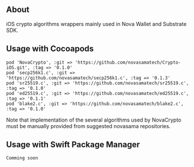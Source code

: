 ## About

iOS crypto algorithms wrappers mainly used in Nova Wallet and Substrate SDK.

## Usage with Cocoapods

```
pod 'NovaCrypto', :git => 'https://github.com/novasamatech/Crypto-iOS.git', :tag => '0.1.0'
pod 'secp256k1.c', :git => 'https://github.com/novasamatech/secp256k1.c', :tag => '0.1.3'
pod 'sr25519.c', :git => 'https://github.com/novasamatech/sr25519.c', :tag => '0.1.0'
pod 'ed25519.c', :git => 'https://github.com/novasamatech/ed25519.c', :tag => '0.1.1'
pod 'blake2.c', :git => 'https://github.com/novasamatech/blake2.c', :tag => '0.1.0'
```

Note that implementation of the several algorithms used by NovaCrypto must be manually provided from suggested novasama repositories.

## Usage with Swift Package Manager

```
Comming soon
```